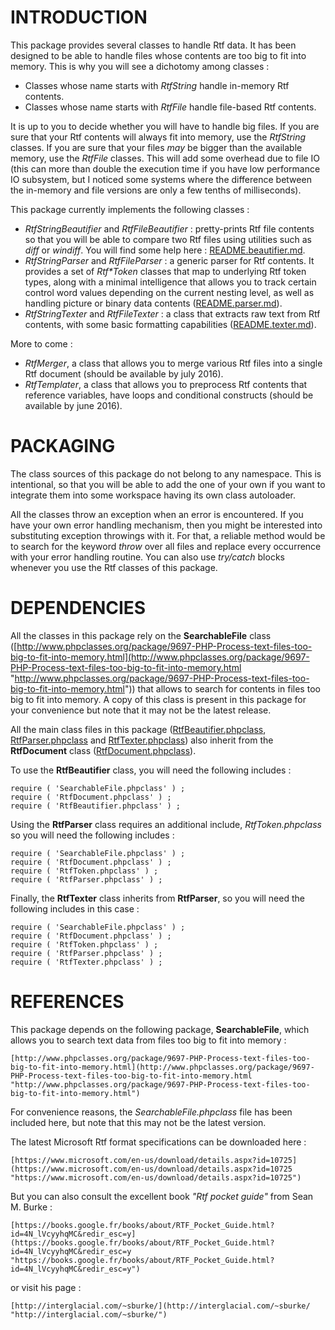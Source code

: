 # INTRODUCTION #

This package provides several classes to handle Rtf data. It has been designed to be able to handle files whose contents are too big to fit into memory. This is why you will see a dichotomy among classes :

- Classes whose name starts with *RtfString* handle in-memory Rtf contents.
- Classes whose name starts with *RtfFile* handle file-based Rtf contents.

It is up to you to decide whether you will have to handle big files. If you are sure that your Rtf contents will always fit into memory, use the *RtfString* classes. If you are sure that your files *may* be bigger than the available memory, use the *RtfFile* classes. This will add some overhead due to file IO (this can more than double the execution time if you have low performance IO subsystem, but I noticed some systems where the difference between the in-memory and file versions are only a few tenths of milliseconds).

This package currently implements the following classes :

- *RtfStringBeautifier* and *RtfFileBeautifier* : pretty-prints Rtf file contents so that you will be able to compare two Rtf files using utilities such as *diff* or *windiff*. You will find some help here : [README.beautifier.md](README.beautifier.md "README.beautifier.md").
- *RtfStringParser* and *RtfFileParser* : a generic parser for Rtf contents. It provides a set of *Rtf\*Token* classes that map to underlying Rtf token types, along with a minimal intelligence that allows you to track certain control word values depending on the current nesting level, as well as handling picture or binary data contents ([README.parser.md](README.parser.md "README.parser.md")).
- *RtfStringTexter* and *RtfFileTexter* : a class that extracts raw text from Rtf contents, with some basic formatting capabilities ([README.texter.md](README.texter.md "README.texter.md")). 

 

More to come :

- *RtfMerger*, a class that allows you to merge various Rtf files into a single Rtf document (should be available by july 2016).
- *RtfTemplater*, a class that allows you to preprocess Rtf contents that reference variables, have loops and conditional constructs (should be available by june 2016).


# PACKAGING #

The class sources of this package do not belong to any namespace. This is intentional, so that you will be able to add the one of your own if you want to integrate them into some workspace having its own class autoloader.

All the classes throw an exception when an error is encountered. If you have your own error handling mechanism, then you might be interested into substituting exception throwings with it. For that, a reliable method would be to search for the keyword *throw* over all files and replace every occurrence with your error handling routine. You can also use *try/catch* blocks whenever you use the Rtf classes of this package.


# DEPENDENCIES #

All the classes in this package rely on the **SearchableFile** class ([http://www.phpclasses.org/package/9697-PHP-Process-text-files-too-big-to-fit-into-memory.html](http://www.phpclasses.org/package/9697-PHP-Process-text-files-too-big-to-fit-into-memory.html "http://www.phpclasses.org/package/9697-PHP-Process-text-files-too-big-to-fit-into-memory.html")) that allows to search for contents in files too big to fit into memory. A copy of this class is present in this package for your convenience but note that it may not be the latest release.

All the main class files in this package ([RtfBeautifier.phpclass](RtfBeautifier.phpclass "RtfBeautifier.phpclass"), [RtfParser.phpclass](RtfParser.phpclass "RtfParser.phpclass")
 and [RtfTexter.phpclass](RtfTexter.phpclass "RtfTexter.phpclass")) also inherit from the **RtfDocument** class ([RtfDocument.phpclass](RtfDocument.phpclass "RtfDocument.phpclass")).

To use the **RtfBeautifier** class, you will need the following includes :

	require ( 'SearchableFile.phpclass' ) ;
	require ( 'RtfDocument.phpclass' ) ;
	require ( 'RtfBeautifier.phpclass' ) ;

Using the **RtfParser** class requires an additional include, *RtfToken.phpclass* so you will need the following includes :

	require ( 'SearchableFile.phpclass' ) ;
	require ( 'RtfDocument.phpclass' ) ;
	require ( 'RtfToken.phpclass' ) ;
	require ( 'RtfParser.phpclass' ) ;

Finally, the **RtfTexter** class inherits from **RtfParser**, so you will need the following includes in this case :

	require ( 'SearchableFile.phpclass' ) ;
	require ( 'RtfDocument.phpclass' ) ;
	require ( 'RtfToken.phpclass' ) ;
	require ( 'RtfParser.phpclass' ) ;
	require ( 'RtfTexter.phpclass' ) ;


# REFERENCES #

This package depends on the following package, **SearchableFile**, which allows you to search text data from files too big to fit into memory :

	[http://www.phpclasses.org/package/9697-PHP-Process-text-files-too-big-to-fit-into-memory.html](http://www.phpclasses.org/package/9697-PHP-Process-text-files-too-big-to-fit-into-memory.html "http://www.phpclasses.org/package/9697-PHP-Process-text-files-too-big-to-fit-into-memory.html")

For convenience reasons, the *SearchableFile.phpclass* file has been included here, but note that this may not be the latest version.

The latest Microsoft Rtf format specifications can be downloaded here :

	[https://www.microsoft.com/en-us/download/details.aspx?id=10725](https://www.microsoft.com/en-us/download/details.aspx?id=10725 "https://www.microsoft.com/en-us/download/details.aspx?id=10725")

But you can also consult the excellent book *"Rtf pocket guide"* from Sean M. Burke :
 
	[https://books.google.fr/books/about/RTF_Pocket_Guide.html?id=4N_lVcyyhqMC&redir_esc=y](https://books.google.fr/books/about/RTF_Pocket_Guide.html?id=4N_lVcyyhqMC&redir_esc=y "https://books.google.fr/books/about/RTF_Pocket_Guide.html?id=4N_lVcyyhqMC&redir_esc=y")

or visit his page :

	[http://interglacial.com/~sburke/](http://interglacial.com/~sburke/ "http://interglacial.com/~sburke/")


